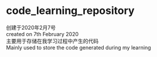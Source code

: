 # code_learning_repository
创建于2020年2月7号<br>
created on 7th February 2020<br>
主要用于存储在我学习过程中产生的代码<br>
Mainly used to store the code generated during my learning<br>
